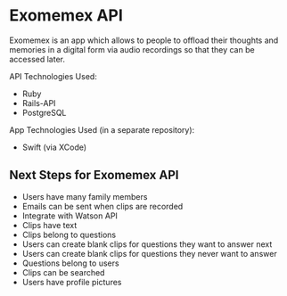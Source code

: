Exomemex API
======

Exomemex is an app which allows to people to offload their thoughts and memories in a digital form via audio recordings so that they can be accessed later.

API Technologies Used:

* Ruby
* Rails-API
* PostgreSQL

App Technologies Used (in a separate repository):

* Swift (via XCode)


Next Steps for Exomemex API
-------

* Users have many family members
* Emails can be sent when clips are recorded
* Integrate with Watson API
* Clips have text
* Clips belong to questions
* Users can create blank clips for questions they want to answer next
* Users can create blank clips for questions they never want to answer
* Questions belong to users
* Clips can be searched
* Users have profile pictures

